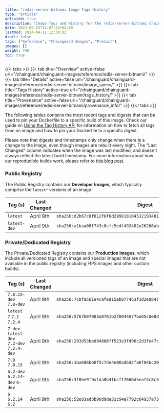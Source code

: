 ```yaml
---
title: "redis-server-bitnami Image Tags History"
type: "article"
unlisted: true
description: "Image Tags and History for the redis-server-bitnami Chainguard Image"
date: 2023-06-22T11:07:52+02:00
lastmod: 2024-04-11 12:38:02
draft: false
tags: ["Reference", "Chainguard Images", "Product"]
images: []
weight: 700
toc: true
---
```


{{< tabs >}}
{{< tab title="Overview" active=false url="/chainguard/chainguard-images/reference/redis-server-bitnami/" >}}
{{< tab title="Details" active=false url="/chainguard/chainguard-images/reference/redis-server-bitnami/image_specs/" >}}
{{< tab title="Tags History" active=true url="/chainguard/chainguard-images/reference/redis-server-bitnami/tags_history/" >}}
{{< tab title="Provenance" active=false url="/chainguard/chainguard-images/reference/redis-server-bitnami/provenance_info/" >}}
{{</ tabs >}}

The following tables contains the most recent tags and digests that can be used to pin your Dockerfile to a specific build of this image. Check our guide on [Using the Tag History API](/chainguard/chainguard-images/using-the-tag-history-api/) for information on how to fetch all tags from an image and how to pin your Dockerfile to a specific digest.

Please note that digests and timestamps only change when there is a change to the image, even though images are rebuilt every night. The "Last Changed" column indicates when the image was last modified, and doesn't always reflect the latest build timestamp. For more information about how our reproducible builds work, please refer to [this blog post](https://www.chainguard.dev/unchained/reproducing-chainguards-reproducible-image-builds).

### Public Registry
The Public Registry contains our **Developer Images**, which typically comprise the `latest*` versions of an image.

| Tag (s)       | Last Changed | Digest                                                                    |
|---------------|--------------|---------------------------------------------------------------------------|
|  `latest`     | April 9th    | `sha256:d2b67c8f812f6f6d29901818451219348195ebea359ba4884df7a67d78b25bc5` |
|  `latest-dev` | April 9th    | `sha256:a1baa08f743c8cfc5e4f492402a26268abcec32c51aa63eda96bf12a4c40b34a` |


### Private/Dedicated Registry
The Private/Dedicated Registry contains our **Production Images**, which include all versioned tags of an image and special images that are not available in the public registry (including FIPS images and other custom builds).

| Tag (s)                                     | Last Changed | Digest                                                                    |
|---------------------------------------------|--------------|---------------------------------------------------------------------------|
|  `7.0.15-dev` `7.0-dev`                     | April 9th    | `sha256:7c8fa561a4cafed15eb077453f1d2e0847ff7d06afe1071cd1329b0186f88a63` |
|  `latest` `7` `7.2` `7.2.4`                 | April 9th    | `sha256:5767b07083a8701b270044677ba65c0e8d0a204326b532cd7cf0907e0f09159e` |
|  `7-dev` `latest-dev` `7.2-dev` `7.2.4-dev` | April 9th    | `sha256:203d53bed84808ff523e3fd96c2d3fe47c8f2a2f6947dddc2d94644a7e9e537c` |
|  `7.0` `7.0.15`                             | April 9th    | `sha256:1ba686b68f5c7de4e00adbd2fa0f04bc2004f5e77b211503fd181ae67794e10c` |
|  `6.2-dev` `6.2.14-dev` `6-dev`             | April 9th    | `sha256:3f0be9f9a1da0b4fbcf17666d5eaf4c8c5cb926b171e07ca60226e737d626075` |
|  `6` `6.2.14` `6.2`                         | April 9th    | `sha256:52e93ad8b98d8da31c94a7792c64937a73935e5f529773708b946890af2aaf27` |

